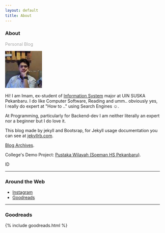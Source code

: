 ```yaml
---
layout: default
title: About
---
```

<h3 class="sr-only">About</h3>
<p style="color:darkgray">Personal Blog</p>
<img class="profile-picture img-responsive img-thumbnail" src="/assets/img/index.jpeg" alt="author">

Hi! I am Imam, <span class="text-danger">ex</span>-student of <a href="https://uin-suska.ac.id" target="_blank">Information System</a> major at UIN SUSKA Pekanbaru. I do like Computer Software, Reading and umm.. obviously yes, I really do expert at "How to .." using Search Engines ☺.

At Programming, particularly for Backend-dev I am neither literally an expert nor a beginner but I do love it.

This blog made by jekyll and Bootsrap, for Jekyll usage documentation you can see at  <a href="https://jekyllrb.com/" target="_blank">jekyllrb.com</a>. 

<i class="fa fa-book"></i> <a href="{{ site.url }}/archives/">Blog Archives</a>.

<i class="fa fa-thumb-tack"></i> College's Demo Project: [Pustaka Wilayah (Soeman HS Pekanbaru)](https://imamta.000webhostapp.com).

<i class="fa fa-map-marker text-danger"></i> ID
<hr>
<h3>Around the Web</h3>

- <i class="fa fa-instagram"></i>[ Instagram](https://instagram.com/imamsisw)
- <i class="fa fa-google"></i>[ Goodreads](https://www.goodreads.com/user/show/68293724-imam)
<hr>
<h3>Goodreads</h3>

{% include goodreads.html %}